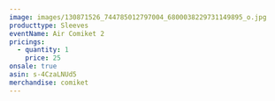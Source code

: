 ```yaml
---
image: images/130871526_744785012797004_6800038229731149895_o.jpg
producttype: Sleeves
eventName: Air Comiket 2
pricings:
  - quantity: 1
    price: 25
onsale: true
asin: s-4CzaLNUd5
merchandise: comiket
---
```

